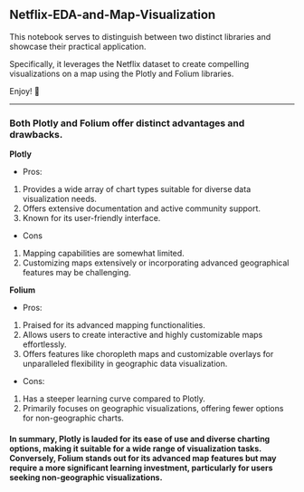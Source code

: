 
## Netflix-EDA-and-Map-Visualization

This notebook serves to distinguish between two distinct libraries and showcase their practical application.

Specifically, it leverages the Netflix dataset to create compelling visualizations on a map using the Plotly and Folium libraries.

Enjoy! 🙂

---------------------------------------------------------------------------------------------------------------

### Both Plotly and Folium offer distinct advantages and drawbacks.

**Plotly**

- Pros:

1. Provides a wide array of chart types suitable for diverse data visualization needs.
2. Offers extensive documentation and active community support.
3. Known for its user-friendly interface.

- Cons

1. Mapping capabilities are somewhat limited.
2. Customizing maps extensively or incorporating advanced geographical features may be challenging.

**Folium**

- Pros:

1. Praised for its advanced mapping functionalities.
2. Allows users to create interactive and highly customizable maps effortlessly.
2. Offers features like choropleth maps and customizable overlays for unparalleled flexibility in geographic data visualization.

- Cons:

1. Has a steeper learning curve compared to Plotly.
2. Primarily focuses on geographic visualizations, offering fewer options for non-geographic charts.

   

#### In summary, Plotly is lauded for its ease of use and diverse charting options, making it suitable for a wide range of visualization tasks. Conversely, Folium stands out for its advanced map features but may require a more significant learning investment, particularly for users seeking non-geographic visualizations.
